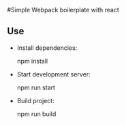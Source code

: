 #Simple Webpack boilerplate with react

## Use
* Install dependencies: 


    npm install
* Start development server:


    npm run start

* Build project:


    npm run build